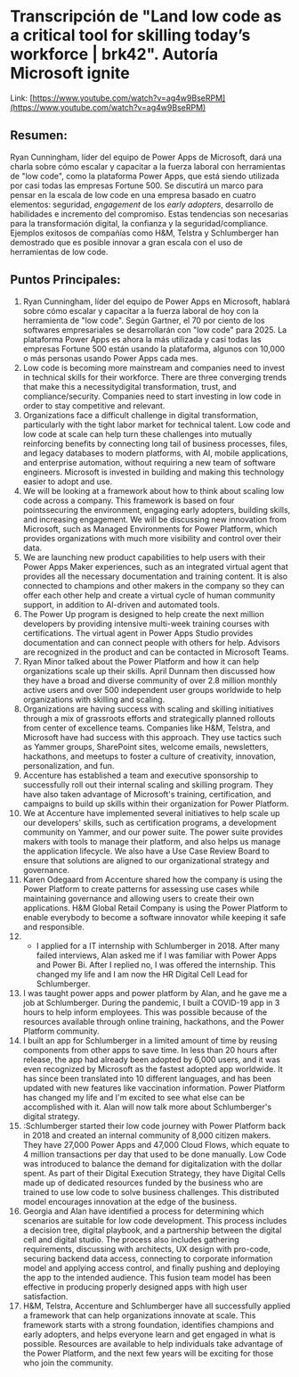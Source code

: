 # Transcripción de "Land low code as a critical tool for skilling today’s workforce | brk42". Autoría Microsoft ignite

Link: [https://www.youtube.com/watch?v=ag4w9BseRPM](https://www.youtube.com/watch?v=ag4w9BseRPM)

## Resumen:

Ryan Cunningham, líder del equipo de Power Apps de Microsoft, dará una charla sobre cómo escalar y capacitar a la fuerza laboral con herramientas de "low code", como la plataforma Power Apps, que está siendo utilizada por casi todas las empresas Fortune 500. Se discutirá un marco para pensar en la escala de low code en una empresa basado en cuatro elementos: seguridad, _engagement_ de los _early adopters_, desarrollo de habilidades e incremento del compromiso. Estas tendencias son necesarias para la transformación digital, la confianza y la seguridad/compliance. Ejemplos exitosos de compañías como H&M, Telstra y Schlumberger han demostrado que es posible innovar a gran escala con el uso de herramientas de low code.

## Puntos Principales:

1. Ryan Cunningham, líder del equipo de Power Apps en Microsoft, hablará sobre cómo escalar y capacitar a la fuerza laboral de hoy con la herramienta de "low code". Según Gartner, el 70 por ciento de los softwares empresariales se desarrollarán con "low code" para 2025. La plataforma Power Apps es ahora la más utilizada y casi todas las empresas Fortune 500 están usando la plataforma, algunos con 10,000 o más personas usando Power Apps cada mes.
2. Low code is becoming more mainstream and companies need to invest in technical skills for their workforce. There are three converging trends that make this a necessitydigital transformation, trust, and compliance/security. Companies need to start investing in low code in order to stay competitive and relevant.
3. Organizations face a difficult challenge in digital transformation, particularly with the tight labor market for technical talent. Low code and low code at scale can help turn these challenges into mutually reinforcing benefits by connecting long tail of business processes, files, and legacy databases to modern platforms, with AI, mobile applications, and enterprise automation, without requiring a new team of software engineers. Microsoft is invested in building and making this technology easier to adopt and use.
4. We will be looking at a framework about how to think about scaling low code across a company. This framework is based on four pointssecuring the environment, engaging early adopters, building skills, and increasing engagement. We will be discussing new innovation from Microsoft, such as Managed Environments for Power Platform, which provides organizations with much more visibility and control over their data.
5. We are launching new product capabilities to help users with their Power Apps Maker experiences, such as an integrated virtual agent that provides all the necessary documentation and training content. It is also connected to champions and other makers in the company so they can offer each other help and create a virtual cycle of human community support, in addition to AI-driven and automated tools.
6. The Power Up program is designed to help create the next million developers by providing intensive multi-week training courses with certifications. The virtual agent in Power Apps Studio provides documentation and can connect people with others for help. Advisors are recognized in the product and can be contacted in Microsoft Teams.
7. Ryan Minor talked about the Power Platform and how it can help organizations scale up their skills. April Dunnam then discussed how they have a broad and diverse community of over 2.8 million monthly active users and over 500 independent user groups worldwide to help organizations with skilling and scaling.
8. Organizations are having success with scaling and skilling initiatives through a mix of grassroots efforts and strategically planned rollouts from center of excellence teams. Companies like H&M, Telstra, and Microsoft have had success with this approach. They use tactics such as Yammer groups, SharePoint sites, welcome emails, newsletters, hackathons, and meetups to foster a culture of creativity, innovation, personalization, and fun.
9. Accenture has established a team and executive sponsorship to successfully roll out their internal scaling and skilling program. They have also taken advantage of Microsoft's training, certification, and campaigns to build up skills within their organization for Power Platform.
10. We at Accenture have implemented several initiatives to help scale up our developers' skills, such as certification programs, a development community on Yammer, and our power suite. The power suite provides makers with tools to manage their platform, and also helps us manage the application lifecycle. We also have a Use Case Review Board to ensure that solutions are aligned to our organizational strategy and governance.
11. Karen Odegaard from Accenture shared how the company is using the Power Platform to create patterns for assessing use cases while maintaining governance and allowing users to create their own applications. H&M Global Retail Company is using the Power Platform to enable everybody to become a software innovator while keeping it safe and responsible.
12. - I applied for a IT internship with Schlumberger in 2018. After many failed interviews, Alan asked me if I was familiar with Power Apps and Power Bi. After I replied no, I was offered the internship. This changed my life and I am now the HR Digital Cell Lead for Schlumberger.
13. I was taught power apps and power platform by Alan, and he gave me a job at Schlumberger. During the pandemic, I built a COVID-19 app in 3 hours to help inform employees. This was possible because of the resources available through online training, hackathons, and the Power Platform community.
14. I built an app for Schlumberger in a limited amount of time by reusing components from other apps to save time. In less than 20 hours after release, the app had already been adopted by 6,000 users, and it was even recognized by Microsoft as the fastest adopted app worldwide. It has since been translated into 10 different languages, and has been updated with new features like vaccination information. Power Platform has changed my life and I'm excited to see what else can be accomplished with it. Alan will now talk more about Schlumberger's digital strategy.
15. :Schlumberger started their low code journey with Power Platform back in 2018 and created an internal community of 8,000 citizen makers. They have 27,000 Power Apps and 47,000 Cloud Flows, which equate to 4 million transactions per day that used to be done manually. Low Code was introduced to balance the demand for digitalization with the dollar spent. As part of their Digital Execution Strategy, they have Digital Cells made up of dedicated resources funded by the business who are trained to use low code to solve business challenges. This distributed model encourages innovation at the edge of the business.
16. Georgia and Alan have identified a process for determining which scenarios are suitable for low code development. This process includes a decision tree, digital playbook, and a partnership between the digital cell and digital studio. The process also includes gathering requirements, discussing with architects, UX design with pro-code, securing backend data access, connecting to corporate information model and applying access control, and finally pushing and deploying the app to the intended audience. This fusion team model has been effective in producing properly designed apps with high user satisfaction.
17. H&M, Telstra, Accenture and Schlumberger have all successfully applied a framework that can help organizations innovate at scale. This framework starts with a strong foundation, identifies champions and early adopters, and helps everyone learn and get engaged in what is possible. Resources are available to help individuals take advantage of the Power Platform, and the next few years will be exciting for those who join the community.
